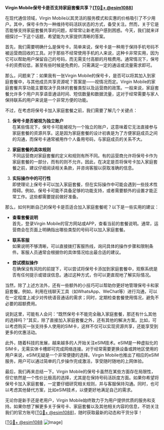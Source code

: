 **Virgin Mobile保号卡是否支持家庭套餐共享？[[TG💪+ @esim1088](https://t.me/s/esim1088)]**

在现代通信领域，Virgin Mobile以其灵活的服务模式和实惠的价格吸引了不少用户。其中，保号卡作为一种维持号码活跃状态的方式，备受关注。然而，关于它是否能够支持家庭套餐共享的问题，却常常让新老用户感到困惑。今天，我们就来详细探讨一下这个话题，希望能为大家提供清晰的答案。

首先，我们需要明确什么是保号卡。简单来说，保号卡是一种用于保持手机号码不被运营商回收的工具。对于那些不经常使用手机的人来说，这种卡非常实用，因为它可以帮助用户保留自己的号码，而无需支付高额的月租费用。通常情况下，保号卡的资费较低，甚至有些时候是免费的，只需满足一定的通话或流量需求即可。

那么，问题来了：如果我有一张Virgin Mobile的保号卡，是否可以将其加入到家庭套餐中，与其他成员共享资源呢？答案是——视情况而定。Virgin Mobile的家庭套餐共享功能主要取决于具体的套餐类型以及运营商的政策。一般来说，家庭套餐允许多个用户共享语音通话时间、短信数量和数据流量，这对于经常需要与家人保持联系的用户来说是一个非常方便的功能。

不过，在考虑将保号卡加入家庭套餐之前，我们需要了解几个关键点：

1. **保号卡是否被视为独立账户**  
   在某些情况下，保号卡可能被视为一个独立的账户，这意味着它无法直接参与家庭套餐的资源共享。这是因为家庭套餐的设计初衷是为了方便家庭成员之间的沟通，而保号卡通常被用作个人备用号码，与家庭成员的关系不大。

2. **家庭套餐的具体规则**  
   不同运营商对家庭套餐的定义和规则有所不同。有的运营商允许将保号卡作为家庭套餐的一部分，而有的则不允许。因此，在决定是否将保号卡加入家庭套餐之前，建议仔细阅读相关条款，并咨询客服以获取准确的信息。

3. **实际操作中的可行性**  
   即使理论上保号卡可以加入家庭套餐，但在实际操作中可能会遇到一些技术性障碍。例如，保号卡可能不具备足够的功能支持，或者需要额外的设置才能正常工作。这些都需要提前做好准备。

那么，如何判断自己的保号卡是否适合加入家庭套餐呢？以下是一些实用的建议：

- **查看套餐说明**  
  首先，登录Virgin Mobile的官方网站或APP，查看当前的套餐说明。通常，运营商会在页面上明确指出哪些类型的号码可以加入家庭套餐。

- **联系客服**  
  如果说明不够清晰，可以直接拨打客服热线，询问具体的操作步骤和限制条件。客服人员通常会根据你的具体情况给出最合适的建议。

- **尝试模拟操作**  
  在确保没有风险的前提下，可以尝试将保号卡添加到家庭套餐中，观察系统是否有任何提示或错误信息。通过这种方式，你可以更直观地了解实际情况。

当然，除了上述方法外，还有一些额外的小技巧可以帮助你更好地管理保号卡和家庭套餐。例如，利用在线聊天工具（如WhatsApp、WeChat等）进行沟通，可以在一定程度上减少对传统语音通话的需求；同时，定期检查套餐使用情况，避免不必要的超额费用。

说到这里，可能有人会问：“既然保号卡不能完全融入家庭套餐，那还有什么其他的选择吗？”其实，除了直接加入家庭套餐之外，还有其他的解决方案。比如，可以考虑购买一张支持多人使用的SIM卡，这样不仅可以实现资源共享，还能享受到更多的优惠活动。

此外，随着科技的发展，越来越多的人开始关注eSIM技术。eSIM是一种虚拟化的SIM卡，无需实体卡槽即可完成网络连接。对于经常需要更换设备或跨地区使用的用户来说，eSIM无疑是一个非常便捷的选择。Virgin Mobile也推出了相应的eSIM服务，用户可以通过简单的几步操作完成激活，享受随时随地的上网体验。

最后，我们再来总结一下。Virgin Mobile的保号卡虽然在某些方面存在局限性，但它依然是一个性价比极高的选择，尤其是在保持号码活跃度方面。如果你希望将保号卡加入家庭套餐，一定要仔细研究相关规则，并与客服保持沟通。同时，也可以考虑其他替代方案，比如eSIM技术，以便更好地满足自己的需求。

无论你是新手还是老用户，Virgin Mobile始终致力于为用户提供优质的服务和支持。如果你想了解更多关于保号卡、家庭套餐以及其他相关内容的信息，不妨关注我们的官方账号[[TG💪+ @esim1088](https://t.me/s/esim1088)]，随时获取最新的动态和干货分享！

[[TG💪+ @esim1088](https://t.me/s/esim1088) ![Image](https://i.postimg.cc/4NQfJmqS/Snipaste-2025-05-13-00-14-12.png)]